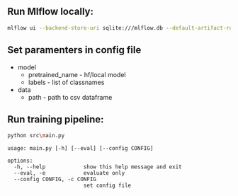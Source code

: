 ## Run Mlflow locally:
```bash
mlflow ui --backend-store-uri sqlite:///mlflow.db --default-artifact-root ./mlruns
```
## Set paramenters in config file
* model
  * pretrained_name - hf/local model
  * labels - list of classnames
* data
  * path - path to csv dataframe

## Run training pipeline:

```bash
python src\main.py
```
```        
usage: main.py [-h] [--eval] [--config CONFIG]

options:
  -h, --help            show this help message and exit
  --eval, -e            evaluate only
  --config CONFIG, -c CONFIG
                        set config file
```

